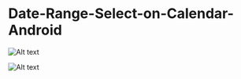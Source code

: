 # Date-Range-Select-on-Calendar-Android

![Alt text](relative/static/screen_1.jpg "Optional Title")

![Alt text](/relative/path/to/img.jpg?raw=true "Optional Title")
